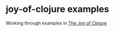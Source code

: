 # joy-of-clojure examples

Working through examples in [The Joy of Clojure](https://www.manning.com/books/the-joy-of-clojure)
